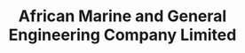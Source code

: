 ---
title: "African Marine and General Engineering Company Limited"
url: /mombasa/african-marine-and-general-engineering-company-limited/
shop: Möbel
---